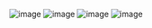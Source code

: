 ![image](https://user-images.githubusercontent.com/56453693/125600316-1c12d2f9-1960-44a4-b8fb-2383f2c7415f.png)
![image](https://user-images.githubusercontent.com/56453693/125600528-a8d6fa1b-30b8-441d-9636-8c914c8cd4a1.png)
![image](https://user-images.githubusercontent.com/56453693/125600378-cd439806-5729-456b-b62c-31f366062859.png)
![image](https://user-images.githubusercontent.com/56453693/125600451-a5669b83-7250-488b-b704-bb309a676d9c.png)
